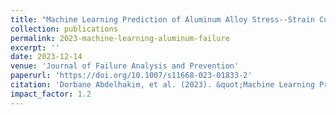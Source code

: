 ```yaml
---
title: "Machine Learning Prediction of Aluminum Alloy Stress--Strain Curves at Variable Temperatures with Failure Analysis"
collection: publications
permalink: 2023-machine-learning-aluminum-failure
excerpt: ''
date: 2023-12-14
venue: 'Journal of Failure Analysis and Prevention'
paperurl: 'https://doi.org/10.1007/s11668-023-01833-2'
citation: 'Dorbane Abdelhakim, et al. (2023). &quot;Machine Learning Prediction of Aluminum Alloy Stress--Strain Curves at Variable Temperatures with Failure Analysis.&quot; <i>Journal of Failure Analysis and Prevention</i>, 1-16.'
impact_factor: 1.2
---
```

